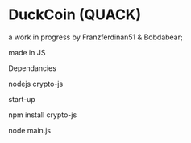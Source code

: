 # DuckCoin (QUACK)
a work in progress by Franzferdinan51 & Bobdabear;

made in JS 

Dependancies

nodejs
crypto-js

start-up

npm install crypto-js<br>

node main.js
